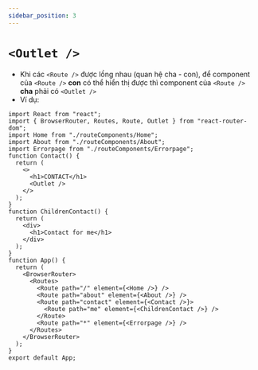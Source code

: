 ```yaml
---
sidebar_position: 3
---
```


# `<Outlet />`

- Khi các `<Route />` được lồng nhau (quan hệ cha - con), để component của `<Route />` **con** có thể hiển thị được thì component của `<Route />` **cha** phải có `<Outlet />`
- Ví dụ:

```tsx
import React from "react";
import { BrowserRouter, Routes, Route, Outlet } from "react-router-dom";
import Home from "./routeComponents/Home";
import About from "./routeComponents/About";
import Errorpage from "./routeComponents/Errorpage";
function Contact() {
  return (
    <>
      <h1>CONTACT</h1>
      <Outlet />
    </>
  );
}
function ChildrenContact() {
  return (
    <div>
      <h1>Contact for me</h1>
    </div>
  );
}
function App() {
  return (
    <BrowserRouter>
      <Routes>
        <Route path="/" element={<Home />} />
        <Route path="about" element={<About />} />
        <Route path="contact" element={<Contact />}>
          <Route path="me" element={<ChildrenContact />} />
        </Route>
        <Route path="*" element={<Errorpage />} />
      </Routes>
    </BrowserRouter>
  );
}
export default App;
```
